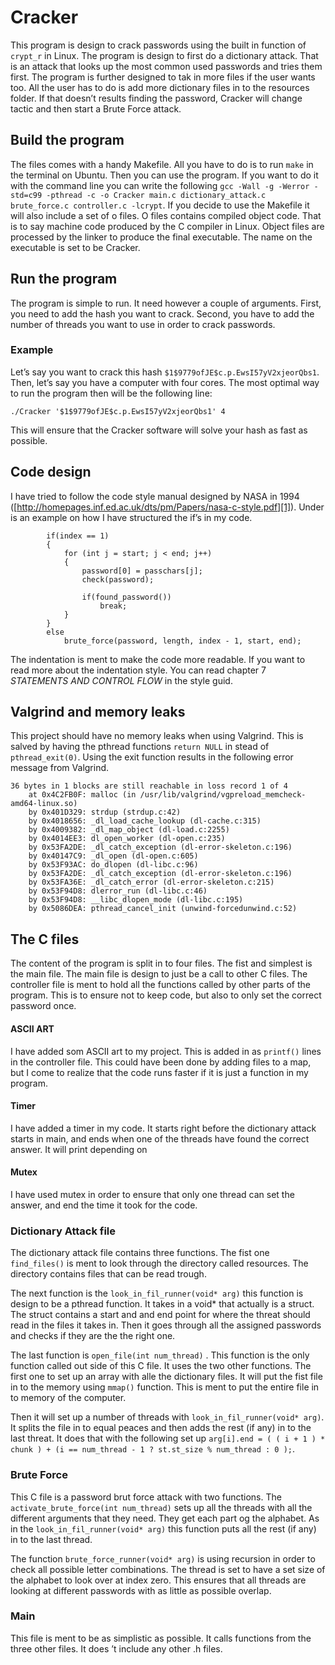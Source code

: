 # Cracker
This program is design to crack passwords using the built in function of `crypt_r` in Linux.  The program is design to first do a dictionary attack. That is an attack that looks up the most common used passwords and tries them first. The program is further designed to tak in more files if the user wants too. All the user has to do is add more dictionary files in to the resources folder. If that doesn’t results finding the password, Cracker will change tactic and then start a Brute Force attack.  

## Build the program
The files comes with a handy Makefile. All you have to do is to run `make` in the terminal on Ubuntu. Then you can use the program. If you want to do it with the command line you can write the following `gcc -Wall -g -Werror -std=c99 -pthread -c -o Cracker main.c dictionary_attack.c brute_force.c controller.c -lcrypt`. If you decide to use the Makefile it will also include a set of o files. O files contains compiled object code. That is to say  machine code produced by the  C compiler in Linux. Object files are processed by the linker to produce the final executable. The name on the executable is set to be Cracker.

## Run the program
The program is simple to run. It need however a couple of arguments. First, you need to add the hash you want to crack. Second, you have to add the number of threads you want to use in order to crack passwords.

### Example
Let’s say you want to crack this hash `$1$9779ofJE$c.p.EwsI57yV2xjeorQbs1`. Then, let’s say you have a computer with four cores. The most optimal way to run the program then will be the following line:

`./Cracker '$1$9779ofJE$c.p.EwsI57yV2xjeorQbs1' 4`

This will ensure that the Cracker software will solve your hash as fast as possible. 

## Code design
I have tried to follow the code style manual designed by NASA in 1994 ([http://homepages.inf.ed.ac.uk/dts/pm/Papers/nasa-c-style.pdf][1]). Under is an example on how I have structured the if’s in my code. 

	        if(index == 1)
	        {
	            for (int j = start; j < end; j++)
	            {
	                password[0] = passchars[j];
	                check(password);
	
	                if(found_password())
	                    break;
	            }
	        }
	        else
	            brute_force(password, length, index - 1, start, end);

The indentation is ment to make the code more readable. If you want to read more about the indentation style. You can read chapter 7 _STATEMENTS AND CONTROL FLOW_ in the style guid. 

## Valgrind and memory leaks
This project should have no memory leaks when using Valgrind. This is salved by having the pthread functions `return NULL` in stead of `pthread_exit(0)`. Using the exit function results in the following error message from Valgrind.

	36 bytes in 1 blocks are still reachable in loss record 1 of 4
	    at 0x4C2FB0F: malloc (in /usr/lib/valgrind/vgpreload_memcheck-amd64-linux.so)
	    by 0x401D329: strdup (strdup.c:42)
	    by 0x4018656: _dl_load_cache_lookup (dl-cache.c:315)
	    by 0x4009382: _dl_map_object (dl-load.c:2255)
	    by 0x4014EE3: dl_open_worker (dl-open.c:235)
	    by 0x53FA2DE: _dl_catch_exception (dl-error-skeleton.c:196)
	    by 0x40147C9: _dl_open (dl-open.c:605)
	    by 0x53F93AC: do_dlopen (dl-libc.c:96)
	    by 0x53FA2DE: _dl_catch_exception (dl-error-skeleton.c:196)
	    by 0x53FA36E: _dl_catch_error (dl-error-skeleton.c:215)
	    by 0x53F94D8: dlerror_run (dl-libc.c:46)
	    by 0x53F94D8: __libc_dlopen_mode (dl-libc.c:195)
	    by 0x5086DEA: pthread_cancel_init (unwind-forcedunwind.c:52)

## The C files
The content of the program is split in to four files. The fist and simplest is the main file. The main file is design to just be a call to other C files. The controller file is ment to hold all the functions called by other parts of the program. This is to ensure not to keep code, but also to only set the correct password once. 

#### ASCII ART
I have added som ASCII art to my project. This is added in as `printf()` lines in the controller file. This could have been done by adding files to a map, but I come to realize that the code runs faster if it is just a function in my program. 

#### Timer
I have added a timer in my code. It starts right before the dictionary attack starts in main, and ends when one of the threads have found the correct answer. It will print depending on 

#### Mutex
I have used mutex in order to ensure that only one thread can set the answer, and end the time it took for the code. 

### Dictionary Attack file
The dictionary attack file contains three functions. The fist one `find_files()` is ment to look through the directory called resources. The directory contains files that can be read trough. 

The next function is the `look_in_fil_runner(void* arg)` this function is design to be a pthread function. It takes in a void\* that actually is a struct. The struct contains a start and and end point for where the threat should read in the files it takes in. Then it goes through all the assigned passwords and checks if they are the the right one. 

The last function is `open_file(int num_thread)` . This function is the only  function called out side of this C file. It uses the two other functions. The first one to set up an array with alle the dictionary files. It will put the fist file in to the memory using `mmap()` function. This is ment to put the entire file in to memory of the computer.

Then it will set up a number of threads with `look_in_fil_runner(void* arg)`. It splits the file in to equal peaces and then adds the rest (if any) in to the last threat. It does that with the following set up `arg[i].end = ( ( i + 1 ) * chunk ) + (i == num_thread - 1 ? st.st_size % num_thread : 0 );`.  

### Brute Force
This C file is a password brut force attack with two functions. The `activate_brute_force(int num_thread)` sets up all the threads with all the different arguments that they need. They get each part og the alphabet. As in the `look_in_fil_runner(void* arg)` this function puts all the rest (if any) in to the last thread. 

The function `brute_force_runner(void* arg)` is using recursion in order to check all possible letter combinations. The thread is set to have a set size of the alphabet to look over at index zero. This ensures that all threads are looking at different passwords with as little as possible overlap.

### Main
This file is ment to be as simplistic as possible. It calls functions from the three other files. It does ’t include any other .h files.



 

[1]:	http://homepages.inf.ed.ac.uk/dts/pm/Papers/nasa-c-style.pdf